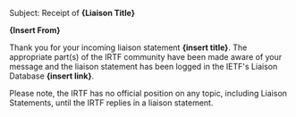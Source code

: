 Subject:  Receipt of **{Liaison Title}**

**{Insert From}**

Thank you for your incoming liaison statement **{insert title}**.  The appropriate part(s) of the IRTF community have been made aware of your message and the liaison statement has been logged in the IETF's Liaison Database **{insert link}**.

Please note, the IRTF has no official position on any topic, including Liaison Statements, until the IRTF replies in a liaison statement.
